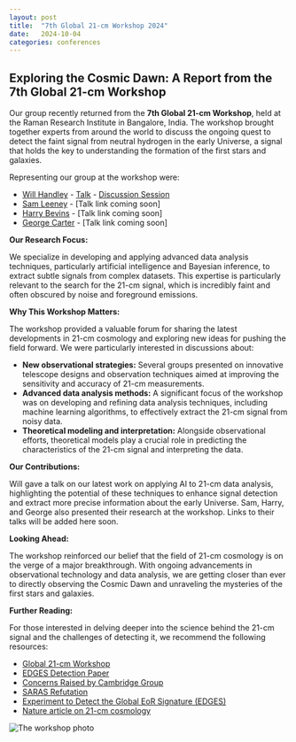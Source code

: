 ```yaml
---
layout: post
title:  "7th Global 21-cm Workshop 2024"
date:   2024-10-04
categories: conferences
---
```



## Exploring the Cosmic Dawn: A Report from the 7th Global 21-cm Workshop

Our group recently returned from the **7th Global 21-cm Workshop**, held at the Raman Research Institute in Bangalore, India. The workshop brought together experts from around the world to discuss the ongoing quest to detect the faint signal from neutral hydrogen in the early Universe, a signal that holds the key to understanding the formation of the first stars and galaxies. 

Representing our group at the workshop were:

* [Will Handley](/people/will-handley) - [Talk](https://github.com/williamjameshandley/talks/tree/india_2024) - [Discussion Session](https://docs.google.com/presentation/d/1XgN32f6eiP-MYTK9O1c237N9uJW3x_vzwSu2Qm1Oa84/edit?usp=sharing)
* [Sam Leeney](/people/sam-leeney) - [Talk link coming soon]
* [Harry Bevins](/people/harry-bevins) - [Talk link coming soon]
* [George Carter](/people/george-carter) - [Talk link coming soon]

**Our Research Focus:**

We specialize in developing and applying advanced data analysis techniques, particularly artificial intelligence and Bayesian inference, to extract subtle signals from complex datasets. This expertise is particularly relevant to the search for the 21-cm signal, which is incredibly faint and often obscured by noise and foreground emissions.

**Why This Workshop Matters:**

The workshop provided a valuable forum for sharing the latest developments in 21-cm cosmology and exploring new ideas for pushing the field forward.  We were particularly interested in discussions about:

* **New observational strategies:** Several groups presented on innovative telescope designs and observation techniques aimed at improving the sensitivity and accuracy of 21-cm measurements.
* **Advanced data analysis methods:**  A significant focus of the workshop was on developing and refining data analysis techniques, including machine learning algorithms, to effectively extract the 21-cm signal from noisy data. 
* **Theoretical modeling and interpretation:**  Alongside observational efforts, theoretical models play a crucial role in predicting the characteristics of the 21-cm signal and interpreting the data.

**Our Contributions:**

Will gave a talk on our latest work on applying AI to 21-cm data analysis, highlighting the potential of these techniques to enhance signal detection and extract more precise information about the early Universe. Sam, Harry, and George also presented their research at the workshop.  Links to their talks will be added here soon.

**Looking Ahead:**

The workshop reinforced our belief that the field of 21-cm cosmology is on the verge of a major breakthrough.  With ongoing advancements in observational technology and data analysis, we are getting closer than ever to directly observing the Cosmic Dawn and unraveling the mysteries of the first stars and galaxies.

**Further Reading:**

For those interested in delving deeper into the science behind the 21-cm signal and the challenges of detecting it, we recommend the following resources:

* [Global 21-cm Workshop](https://sites.google.com/view/global-21-cm-workshop)
* [EDGES Detection Paper](https://www.nature.com/articles/nature25792)
* [Concerns Raised by Cambridge Group](https://arxiv.org/abs/1805.01421)
* [SARAS Refutation](https://iopscience.iop.org/article/10.3847/1538-4357/aabae1)
* [Experiment to Detect the Global EoR Signature (EDGES)](https://en.wikipedia.org/wiki/Experiment_to_Detect_the_Global_EoR_Signature)
* [Nature article on 21-cm cosmology](https://www.nature.com/articles/d44151-023-00183-0) 

![The workshop photo](https://github.com/user-attachments/assets/dd548fe1-fbcf-4d68-aa75-df25e9ea0ab9)
